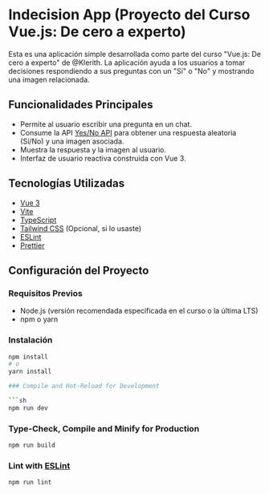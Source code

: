 # Indecision App (Proyecto del Curso Vue.js: De cero a experto)

Esta es una aplicación simple desarrollada como parte del curso "Vue.js: De cero a experto" de @Klerith. La aplicación ayuda a los usuarios a tomar decisiones respondiendo a sus preguntas con un "Sí" o "No" y mostrando una imagen relacionada.

## Funcionalidades Principales

*   Permite al usuario escribir una pregunta en un chat.
*   Consume la API [Yes/No API](https://yesno.wtf/api) para obtener una respuesta aleatoria (Sí/No) y una imagen asociada.
*   Muestra la respuesta y la imagen al usuario.
*   Interfaz de usuario reactiva construida con Vue 3.

## Tecnologías Utilizadas

*   [Vue 3](https://vuejs.org/)
*   [Vite](https://vitejs.dev/)
*   [TypeScript](https://www.typescriptlang.org/)
*   [Tailwind CSS](https://tailwindcss.com/) (Opcional, si lo usaste)
*   [ESLint](https://eslint.org/)
*   [Prettier](https://prettier.io/)

## Configuración del Proyecto

### Requisitos Previos

*   Node.js (versión recomendada especificada en el curso o la última LTS)
*   npm o yarn

### Instalación

```sh
npm install
# o
yarn install

### Compile and Hot-Reload for Development

```sh
npm run dev
```

### Type-Check, Compile and Minify for Production

```sh
npm run build
```

### Lint with [ESLint](https://eslint.org/)

```sh
npm run lint
```
